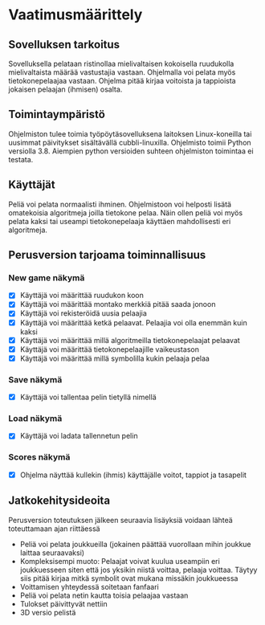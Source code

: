 # Vaatimusmäärittely
## Sovelluksen tarkoitus
Sovelluksella pelataan ristinollaa mielivaltaisen kokoisella ruudukolla mielivaltaista määrää vastustajia vastaan. Ohjelmalla voi pelata myös tietokonepelaajaa vastaan. Ohjelma pitää kirjaa voitoista ja tappioista jokaisen pelaajan (ihmisen) osalta.

## Toimintaympäristö
Ohjelmiston tulee toimia työpöytäsovelluksena laitoksen Linux-koneilla tai uusimmat päivitykset sisältävällä cubbli-linuxilla. Ohjelmisto toimii Python versiolla 3.8. Aiempien python versioiden suhteen ohjelmiston toimintaa ei testata.

## Käyttäjät
Peliä voi pelata normaalisti ihminen. Ohjelmistoon voi helposti lisätä omatekoisia algoritmeja joilla tietokone pelaa. Näin ollen peliä voi myös pelata kaksi tai useampi tietokonepelaaja käyttäen mahdollisesti eri algoritmeja.

## Perusversion tarjoama toiminnallisuus
### New game näkymä
  - [x] Käyttäjä voi määrittää ruudukon koon
  - [x] Käyttäjä voi määrittää montako merkkiä pitää saada jonoon
  - [x] Käyttäjä voi rekisteröidä uusia pelaajia
  - [x] Käyttäjä voi määrittää ketkä pelaavat. Pelaajia voi olla enemmän kuin kaksi
  - [x] Käyttäjä voi määrittää millä algoritmeilla tietokonepelaajat pelaavat
  - [x] Käyttäjä voi määrittää tietokonepelaajille vaikeustason
  - [x] Käyttäjä voi määrittää millä symbolilla kukin pelaaja pelaa

### Save näkymä
  - [x] Käyttäjä voi tallentaa pelin tietyllä nimellä
 
### Load näkymä
  - [x] Käyttäjä voi ladata tallennetun pelin
 
### Scores näkymä
  - [x] Ohjelma näyttää kullekin (ihmis) käyttäjälle voitot, tappiot ja tasapelit

## Jatkokehitysideoita
Perusversion toteutuksen jälkeen seuraavia lisäyksiä voidaan lähteä toteuttamaan ajan riittäessä
  - Peliä voi pelata joukkueilla (jokainen päättää vuorollaan mihin joukkue laittaa seuraavaksi)
  - Kompleksisempi muoto: Pelaajat voivat kuulua useampiin eri joukkuesseen siten että jos yksikin niistä voittaa, pelaaja voittaa. Täytyy siis pitää kirjaa mitkä symbolit ovat mukana missäkin joukkueessa 
  - Voittamisen yhteydessä soitetaan fanfaari
  - Peliä voi pelata netin kautta toisia pelaajaa vastaan
  - Tulokset päivittyvät nettiin
  - 3D versio pelistä
